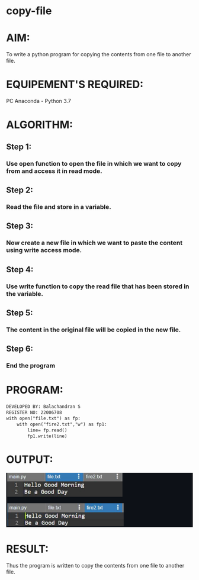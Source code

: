 # copy-file
# AIM:
To write a python program for copying the contents from one file to another file.
# EQUIPEMENT'S REQUIRED: 
PC
Anaconda - Python 3.7
# ALGORITHM: 
## Step 1:
### Use open function to open the file in which we want to copy from and access it in read mode.
## Step 2: 
### Read the file and store in a variable.
## Step 3: 
### Now create a new file in which we want to paste the content using write access mode.
## Step 4:  
### Use write function to copy the read file that has been stored in the variable.
## Step 5: 
### The content in the original file will be copied in the new file.
## Step 6: 
### End the program


# PROGRAM:
```
DEVELOPED BY: Balachandran S
REGISTER NO: 22006708
with open("file.txt") as fp:
    with open("fire2.txt","w") as fp1:
        line= fp.read()
        fp1.write(line)
```

# OUTPUT:
!['output'](/Screenshot%20from%202023-01-26%2011-55-59.png)


# RESULT:
Thus the program is written to copy the contents from one file to another file.